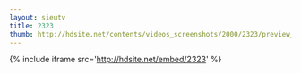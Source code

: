 ```yaml
---
layout: sieutv
title: 2323
thumb: http://hdsite.net/contents/videos_screenshots/2000/2323/preview_360p.mp4.jpg
---
```

{% include iframe src='http://hdsite.net/embed/2323' %}
 
